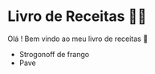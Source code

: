 # Livro de Receitas :man_cook:

Olá ! Bem vindo ao meu livro de receitas :wave:

- Strogonoff de frango 
- Pave
